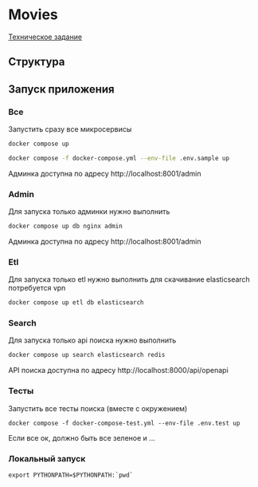 # Movies

[Техническое задание](https://practicum.yandex.ru/learn/middle-python-extended/courses/6632251a-381d-4f6d-afd5-f5deb39c5685/sprints/178804/topics/7b8cdb03-cfda-4146-b153-5789a64e43b9/lessons/fb200671-b523-4537-a7e8-93c1c2631f6e/)

## Структура

## Запуск приложения

### Все
Запустить сразу все микросервисы
```bash
docker compose up

docker compose -f docker-compose.yml --env-file .env.sample up

```
Админка доступна по адресу http://localhost:8001/admin

### Admin
Для запуска только админки нужно выполнить
```bash
docker compose up db nginx admin
```
Админка доступна по адресу http://localhost:8001/admin

### Etl
Для запуска только etl нужно выполнить
для скачивание elasticsearch потребуется vpn
```bash
docker compose up etl db elasticsearch
```
### Search
Для запуска только api поиска нужно выполнить
```bash
docker compose up search elasticsearch redis
```
API поиска доступна по адресу http://localhost:8000/api/openapi

### Тесты
Запустить все тесты поиска (вместе с окружением)
```
docker compose -f docker-compose-test.yml --env-file .env.test up
```
Если все ок, должно быть все зеленое и ...

### Локальный запуск
```
export PYTHONPATH=$PYTHONPATH:`pwd`
```